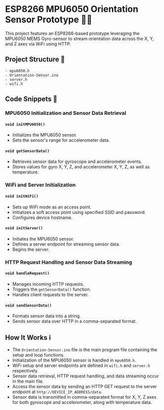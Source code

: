 # ESP8266 MPU6050 Orientation Sensor Prototype 📡🔄

This project features an ESP8266-based prototype leveraging the MPU6050 MEMS Gyro-sensor to stream orientation data across the X, Y, and Z axes via WiFi using HTTP.

## Project Structure 📂

```
- mpu6050.h
- Orientation-Sensor.ino
- server.h
- wifi.h
```

## Code Snippets 🧩

### MPU6050 Initialization and Sensor Data Retrieval

#### `void initMPU6050()`
- Initializes the MPU6050 sensor.
- Sets the sensor's range for accelerometer data.

#### `void getSensorData()`
- Retrieves sensor data for gyroscope and accelerometer events.
- Stores values for gyro X, Y, Z, and accelerometer X, Y, Z, as well as temperature.

### WiFi and Server Initialization

#### `void initWiFi()`
- Sets up WiFi mode as an access point.
- Initializes a soft access point using specified SSID and password.
- Configures device hostname.

#### `void initServer()`
- Initiates the MPU6050 sensor.
- Defines a server endpoint for streaming sensor data.
- Begins the server.

### HTTP Request Handling and Sensor Data Streaming

#### `void handleRequest()`
- Manages incoming HTTP requests.
- Triggers the `getSensorData()` function.
- Handles client requests to the server.

#### `void sendSensorData()`
- Formats sensor data into a string.
- Sends sensor data over HTTP in a comma-separated format.

## How It Works ℹ️

- The `Orientation-Sensor.ino` file is the main program file containing the setup and loop functions.
- Initialization of the MPU6050 sensor is handled in `mpu6050.h`.
- WiFi setup and server endpoints are defined in `wifi.h` and `server.h` respectively.
- Sensor data retrieval, HTTP request handling, and data streaming occur in the main file.
- Access the sensor data by sending an HTTP GET request to the server endpoint at `http://DEVICE_IP_ADDRESS/data`.
- Sensor data is transmitted in comma-separated format for X, Y, Z axes for both gyroscope and accelerometer, along with temperature data.

